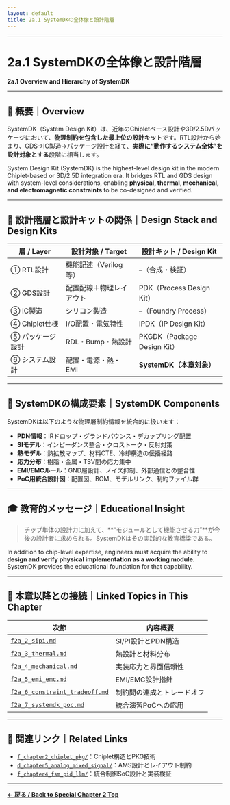 ```yaml
---
layout: default
title: 2a.1 SystemDKの全体像と設計階層
---
```


---

# 2a.1 SystemDKの全体像と設計階層  
**2a.1 Overview and Hierarchy of SystemDK**

---

## 📘 概要｜Overview

SystemDK（System Design Kit）は、近年のChipletベース設計や3D/2.5Dパッケージにおいて、**物理制約を包含した最上位の設計キット**です。RTL設計から始まり、GDS→IC製造→パッケージ設計を経て、**実際に“動作するシステム全体”を設計対象とする**段階に相当します。

System Design Kit (SystemDK) is the highest-level design kit in the modern Chiplet-based or 3D/2.5D integration era. It bridges RTL and GDS design with system-level considerations, enabling **physical, thermal, mechanical, and electromagnetic constraints** to be co-designed and verified.

---

## 🧭 設計階層と設計キットの関係｜Design Stack and Design Kits

| 層 / Layer | 設計対象 / Target | 設計キット / Design Kit |
|------------|------------------|---------------------------|
| ① RTL設計 | 機能記述（Verilog等） | –（合成・検証） |
| ② GDS設計 | 配置配線＋物理レイアウト | PDK（Process Design Kit） |
| ③ IC製造 | シリコン製造 | –（Foundry Process） |
| ④ Chiplet仕様 | I/O配置・電気特性 | IPDK（IP Design Kit） |
| ⑤ パッケージ設計 | RDL・Bump・熱設計 | PKGDK（Package Design Kit） |
| ⑥ システム設計 | 配置・電源・熱・EMI | **SystemDK（本章対象）** |

---

## 🔗 SystemDKの構成要素｜SystemDK Components

SystemDKは以下のような物理層制約情報を統合的に扱います：

- **PDN情報**：IRドロップ・グランドバウンス・デカップリング配置  
- **SIモデル**：インピーダンス整合・クロストーク・反射対策  
- **熱モデル**：熱拡散マップ、材料CTE、冷却構造の伝播経路  
- **応力分布**：樹脂・金属・TSV間の応力集中  
- **EMI/EMCルール**：GND層設計、ノイズ抑制、外部通信との整合性  
- **PoC用統合設計図**：配置図、BOM、モデルリンク、制約ファイル群

---

## 🎓 教育的メッセージ｜Educational Insight

> チップ単体の設計力に加えて、**“モジュールとして機能させる力”**が今後の設計者に求められる。SystemDKはその実践的な教育橋梁である。

In addition to chip-level expertise, engineers must acquire the ability to **design and verify physical implementation as a working module**. SystemDK provides the educational foundation for that capability.

---

## 🧩 本章以降との接続｜Linked Topics in This Chapter

| 次節 | 内容概要 |
|------|-----------|
| [`f2a_2_sipi.md`](f2a_2_sipi.md) | SI/PI設計とPDN構造 |
| [`f2a_3_thermal.md`](f2a_3_thermal.md) | 熱設計と材料分布 |
| [`f2a_4_mechanical.md`](f2a_4_mechanical.md) | 実装応力と界面信頼性 |
| [`f2a_5_emi_emc.md`](f2a_5_emi_emc.md) | EMI/EMC設計指針 |
| [`f2a_6_constraint_tradeoff.md`](f2a_6_constraint_tradeoff.md) | 制約間の連成とトレードオフ |
| [`f2a_7_systemdk_poc.md`](f2a_7_systemdk_poc.md) | 統合演習PoCへの応用 |

---

## 🔗 関連リンク｜Related Links

- [`f_chapter2_chiplet_pkg/`](../f_chapter2_chiplet_pkg/)：Chiplet構造とPKG技術
- [`d_chapter5_analog_mixed_signal/`](../d_chapter5_analog_mixed_signal/)：AMS設計とレイアウト制約
- [`f_chapter4_fsm_pid_llm/`](../f_chapter4_fsm_pid_llm/)：統合制御SoC設計と実装検証

---

**[← 戻る / Back to Special Chapter 2 Top](./README.md)**
